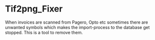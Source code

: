 # Tif2png_Fixer
When invoices are scanned from Pagero, Opto etc sometimes there are unwanted symbols which makes the import-process to the database get stopped. This is a tool to remove them.
